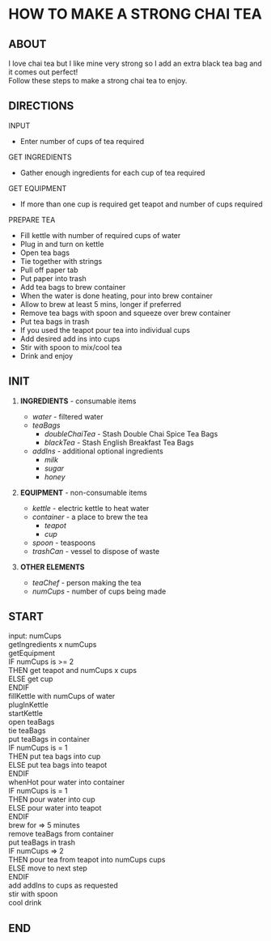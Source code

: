 # HOW TO MAKE A STRONG CHAI TEA

## ABOUT

I love chai tea but I like mine very strong so I add an extra black tea bag and it comes out perfect!  
Follow these steps to make a strong chai tea to enjoy.  

## DIRECTIONS

INPUT  

- Enter number of cups of tea required  

GET INGREDIENTS

- Gather enough ingredients for each cup of tea required  

GET EQUIPMENT

- If more than one cup is required get teapot and number of cups required

PREPARE TEA

- Fill kettle with number of required cups of water  
- Plug in and turn on kettle  
- Open tea bags  
- Tie together with strings  
- Pull off paper tab  
- Put paper into trash  
- Add tea bags to brew container  
- When the water is done heating, pour into brew container  
- Allow to brew at least 5 mins, longer if preferred  
- Remove tea bags with spoon and squeeze over brew container  
- Put tea bags in trash  
- If you used the teapot pour tea into individual cups  
- Add desired add ins into cups  
- Stir with spoon to mix/cool tea  
- Drink and enjoy  

## INIT

1. **INGREDIENTS** - consumable items  
    - *water* - filtered water
    - *teaBags*  
        - *doubleChaiTea* - Stash Double Chai Spice Tea Bags  
        - *blackTea* - Stash English Breakfast Tea Bags  
    - *addIns* - additional optional ingredients  
        - *milk*  
        - *sugar*
        - *honey*  

2. **EQUIPMENT** - non-consumable items  

    - *kettle* - electric kettle to heat water
    - *container* - a place to brew the tea  
        - *teapot*
        - *cup*
    - *spoon* - teaspoons
    - *trashCan* - vessel to dispose of waste  

3. **OTHER ELEMENTS**

    - *teaChef* - person making the tea  
    - *numCups* - number of cups being made  

## START

input: numCups  
getIngredients x numCups  
getEquipment  
    IF numCups is >= 2  
    THEN get teapot and numCups x cups  
    ELSE get cup  
    ENDIF  
fillKettle with numCups of water  
plugInKettle  
startKettle  
open teaBags  
tie teaBags  
put teaBags in container  
    IF numCups is = 1  
    THEN put tea bags into cup  
    ELSE put tea bags into teapot  
    ENDIF  
whenHot pour water into container  
    IF numCups is = 1  
    THEN pour water into cup  
    ELSE pour water into teapot  
    ENDIF  
brew for => 5 minutes  
remove teaBags from container  
put teaBags in trash  
    IF numCups => 2  
    THEN pour tea from teapot into numCups cups  
    ELSE move to next step  
    ENDIF  
add addIns to cups as requested  
stir with spoon  
cool
drink

## END
